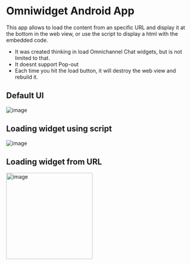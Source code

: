 # Omniwidget Android App

This app allows to load the content from an specific URL and display it at the bottom in the web view, or use the script to display a html with the embedded code.

- It was created thinking in load Omnichannel Chat widgets, but is not limited to that.
- It doesnt support Pop-out
- Each time you hit the load button, it will destroy the web view and rebuild it.
  
## Default UI 
![image](https://github.com/elopezanaya/omniwidgetapp-android/assets/981914/78d23277-ccda-4ec6-964d-955e078b38f7)

## Loading widget using script
![image](https://github.com/elopezanaya/omniwidgetapp-android/assets/981914/df57bf1f-004c-43ed-b06b-6af1a2d969a7)

## Loading widget from URL
<img width="232" alt="image" src="https://github.com/elopezanaya/omniwidgetapp-android/assets/981914/6aec89c7-c4f3-473b-8c05-9ddd632888a0">
